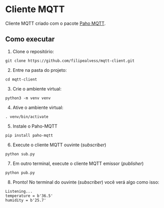 # Cliente MQTT
Cliente MQTT criado com o pacote [Paho MQTT](https://pypi.org/project/paho-mqtt/).

## Como executar
1. Clone o repositório:
```
git clone https://github.com/filipealvess/mqtt-client.git
```

2. Entre na pasta do projeto:
```
cd mqtt-client
```

3. Crie o ambiente virtual:
```
python3 -m venv venv
```

4. Ative o ambiente virtual:
```
. venv/bin/activate
```

5. Instale o Paho-MQTT
```
pip install paho-mqtt
```

6. Execute o cliente MQTT ouvinte (_subscriber_)
```
python sub.py
```

7. Em outro terminal, execute o cliente MQTT emissor (_publisher_)
```
python pub.py
```

8. Pronto! No terminal do ouvinte (_subscriber_) você verá algo como isso:
```
Listening...
temperature = b'36.5'
humidity = b'25.7'
```
